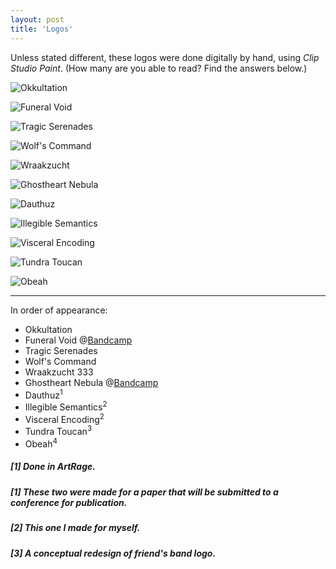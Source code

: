 ```yaml
---
layout: post
title: 'Logos'
---
```


Unless stated different, these logos were done digitally by hand, using *Clip Studio Paint*. (How many are you able to read? Find the answers below.)

![Okkultation](..\assets\img\projects\proj-3\Okkultation.jpg)

![Funeral Void](..\assets\img\projects\proj-3\FuneralVoid.jpg)

![Tragic Serenades](..\assets\img\projects\proj-3\TragicSerenades.jpg)

![Wolf's Command](..\assets\img\projects\proj-3\WolfsCommand.jpg)

![Wraakzucht](..\assets\img\projects\proj-3\Wraakzucht.jpg)

![Ghostheart Nebula](..\assets\img\projects\proj-3\GhostheartNebula.jpg)

![Dauthuz](..\assets\img\projects\proj-3\Dauthuz.jpg)

![Illegible Semantics](..\assets\img\projects\proj-3\Illegible.jpg)

![Visceral Encoding](..\assets\img\projects\proj-3\Visceral.jpg)

![Tundra Toucan](..\assets\img\projects\proj-3\Toucan.jpg)

![Obeah](..\assets\img\projects\proj-3\Obeah.jpg)

---

In order of appearance:
- Okkultation
- Funeral Void @[Bandcamp](https://fvneralvoid.bandcamp.com/)
- Tragic Serenades
- Wolf's Command
- Wraakzucht 333
- Ghostheart Nebula @[Bandcamp](https://ghostheartnebula.bandcamp.com/)
- Dauthuz<sup>1</sup>
- Illegible Semantics<sup>2</sup>
- Visceral Encoding<sup>2</sup>
- Tundra Toucan<sup>3</sup>
- Obeah<sup>4</sup> 

##### [1] Done in ArtRage.
##### [1] These two were made for a paper that will be submitted to a conference for publication.
##### [2] This one I made for myself.
##### [3] A conceptual redesign of friend's band logo.

<!-- [^1]

[^1]: These two were made for a paper that will be submitted to a conference for publication.
[^2]: This one I made for myself. -->